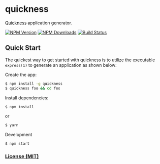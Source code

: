 # quickness

[Quickness](https://github.com/danielrohers/quickness-bootstrap) application generator.

[![NPM Version](https://img.shields.io/npm/v/danielrohers/quickness.svg?style=flat)](https://www.npmjs.org/package/quickness)
[![NPM Downloads](https://img.shields.io/npm/dm/quickness.svg?style=flat)](https://www.npmjs.org/package/quickness)
[![Build Status](https://img.shields.io/travis/danielrohers/quickness.svg?style=flat)](https://travis-ci.org/danielrohers/quickness)

## Quick Start

The quickest way to get started with quickness is to utilize the executable `express(1)` to generate an application as shown below:

Create the app:
```bash
$ npm install -g quickness
$ quickness foo && cd foo
```

Install dependencies:
```bash
$ npm install
```
or
```bash
$ yarn
```

Development
```bash
$ npm start
```

### [License (MIT)](LICENSE)
